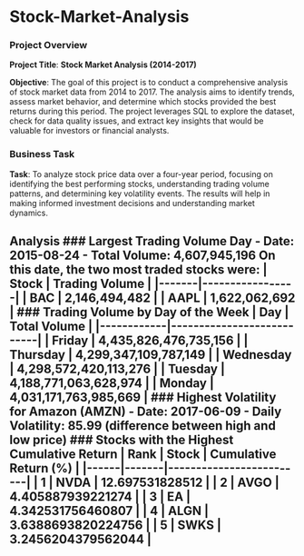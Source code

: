 # Stock-Market-Analysis

### Project Overview

**Project Title**: **Stock Market Analysis (2014-2017)**

**Objective**: 
The goal of this project is to conduct a comprehensive analysis of stock market data from 2014 to 2017. The analysis aims to identify trends, assess market behavior, and determine which stocks provided the best returns during this period. The project leverages SQL to explore the dataset, check for data quality issues, and extract key insights that would be valuable for investors or financial analysts.

### Business Task

**Task**: 
To analyze stock price data over a four-year period, focusing on identifying the best performing stocks, understanding trading volume patterns, and determining key volatility events. The results will help in making informed investment decisions and understanding market dynamics.

## Analysis ### Largest Trading Volume Day - **Date**: 2015-08-24 - **Total Volume**: 4,607,945,196 On this date, the two most traded stocks were: | Stock | Trading Volume | |-------|-----------------| | BAC | 2,146,494,482 | | AAPL | 1,622,062,692 | ### Trading Volume by Day of the Week | **Day** | **Total Volume** | |------------|---------------------------| | Friday | 4,435,826,476,735,156 | | Thursday | 4,299,347,109,787,149 | | Wednesday | 4,298,572,420,113,276 | | Tuesday | 4,188,771,063,628,974 | | Monday | 4,031,171,763,985,669 | ### Highest Volatility for Amazon (AMZN) - **Date**: 2017-06-09 - **Daily Volatility**: 85.99 (difference between high and low price) ### Stocks with the Highest Cumulative Return | Rank | Stock | Cumulative Return (%) | |------|-------|-------------------------| | 1 | NVDA | 12.697531828512 | | 2 | AVGO | 4.405887939221274 | | 3 | EA | 4.342531756460807 | | 4 | ALGN | 3.6388693820224756 | | 5 | SWKS | 3.2456204379562044 |
